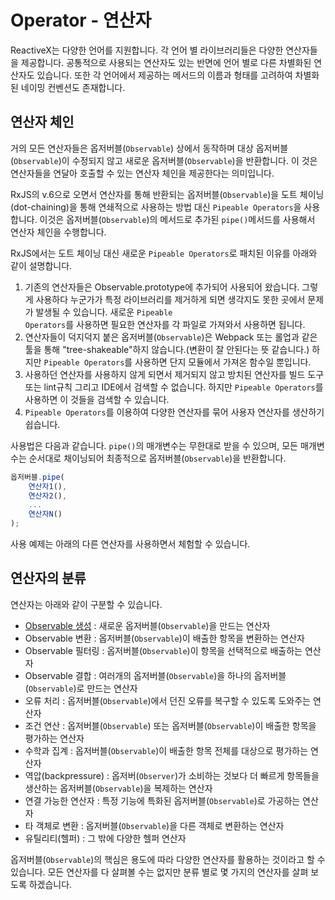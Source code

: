 # Operator - 연산자
ReactiveX는 다양한 언어를 지원합니다. 각 언어 별 라이브러리들은 다양한 연산자들을 제공합니다.
공통적으로 사용되는 연산자도 있는 반면에 언어 별로 다른 차별화된 연산자도 있습니다.
또한 각 언어에서 제공하는 메서드의 이름과 형태를 고려하여 차별화된 네이밍 컨벤션도 존재합니다.


## 연산자 체인
거의 모든 연산자들은 옵저버블(<code>Observable</code>) 상에서 동작하며 대상 옵저버블(<code>Observable</code>)이 수정되지 않고 새로운 옵저버블(<code>Observable</code>)을 반환합니다. 이 것은 연산자들을 연달아 호출할 수 있는 연산자 체인을 제공한다는 의미입니다.

RxJS의 v.6으로 오면서 연산자를 통해 반환되는 옵저버블(<code>Observable</code>)을 도트 체이닝(dot-chaining)을 통해 연쇄적으로 사용하는 방법 대신 <code>Pipeable Operators</code>을 사용합니다. 이것은 옵저버블(<code>Observable</code>)의 메서드로 추가된 <code>pipe()</code>메서드를 사용해서 연산자 체인을 수행합니다.

RxJS에서는 도트 체이닝 대신 새로운 <code>Pipeable Operators</code>로 패치된 이유를 아래와 같이 설명합니다.
1. 기존의 연산자들은 Observable.prototype에 추가되어 사용되어 왔습니다. 그렇게 사용하다 누군가가 특정 라이브러리를 제거하게 되면 생각지도 못한 곳에서 문제가 발생될 수 있습니다.
새로운 <code>Pipeable Operators</code>를 사용하면 필요한 연산자를 각 파일로 가져와서 사용하면 됩니다.
2. 연산자들이 덕지덕지 붙은 옵저버블(<code>Observable</code>)은 Webpack 또는 롤업과 같은 툴을 통해 "tree-shakeable"하지 않습니다.(변환이 잘 안된다는 뜻 같습니다.)
하지만 <code>Pipeable Operators</code>를 사용하면 단지 모듈에서 가져온 함수일 뿐입니다.
3. 사용하던 연산자를 사용하지 않게 되면서 제거되지 않고 방치된 연산자를 빌드 도구 또는 lint규칙 그리고 IDE에서 검색할 수 없습니다.
하지만 <code>Pipeable Operators</code>를 사용하면 이 것들을 검색할 수 있습니다.
4. <code>Pipeable Operators</code>를 이용하여 다양한 연산자를 묶어 사용자 연산자를 생산하기 쉽습니다.

사용법은 다음과 같습니다.
<code>pipe()</code>의 매개변수는 무한대로 받을 수 있으며, 모든 매개변수는 순서대로 채이닝되어 최종적으로 옵저버블(<code>Observable</code>)을 반환합니다.
```javascript
옵저버블.pipe(
    연산자1(),
    연산자2(),
    ...
    연산자N()
);
```
사용 예제는 아래의 다른 연산자를 사용하면서 체험할 수 있습니다.

## 연산자의 분류
연산자는 아래와 같이 구분할 수 있습니다.
* [Observable 생성](./creation) : 새로운 옵저버블(<code>Observable</code>)을 만드는 연산자
* Observable 변환 : 옵저버블(<code>Observable</code>)이 배출한 항목을 변환하는 연산자
* Observable 필터링 : 옵저버블(<code>Observable</code>)이 항목을 선택적으로 배출하는 연산자
* Observable 결합 : 여러개의 옵저버블(<code>Observable</code>)을 하나의 옵저버블(<code>Observable</code>)로 만드는 연산자
* 오류 처리 : 옵저버블(<code>Observable</code>)에서 던진 오류를 복구할 수 있도록 도와주는 연산자
* 조건 연산 : 옵저버블(<code>Observable</code>) 또는 옵저버블(<code>Observable</code>)이 배출한 항목을 평가하는 연산자
* 수학과 집계 : 옵저버블(<code>Observable</code>)이 배출한 항목 전체를 대상으로 평가하는 연산자
* 역압(backpressure) : 옵저버(<code>Observer</code>)가 소비하는 것보다 더 빠르게 항목들을 생산하는 옵저버블(<code>Observable</code>)을 복제하는 연산자
* 연결 가능한 연산자 : 특정 기능에 특화된 옵저버블(<code>Observable</code>)로 가공하는 연산자
* 타 객체로 변환 : 옵저버블(<code>Observable</code>)을 다른 객체로 변환하는 연산자
* 유틸리티(헬퍼) : 그 밖에 다양한 헬퍼 연산자

옵저버블(<code>Observable</code>)의 핵심은 용도에 따라 다양한 연산자를 활용하는 것이라고 할 수 있습니다.
모든 연산자를 다 살펴볼 수는 없지만 분류 별로 몇 가지의 연산자를 살펴 보도록 하겠습니다.
